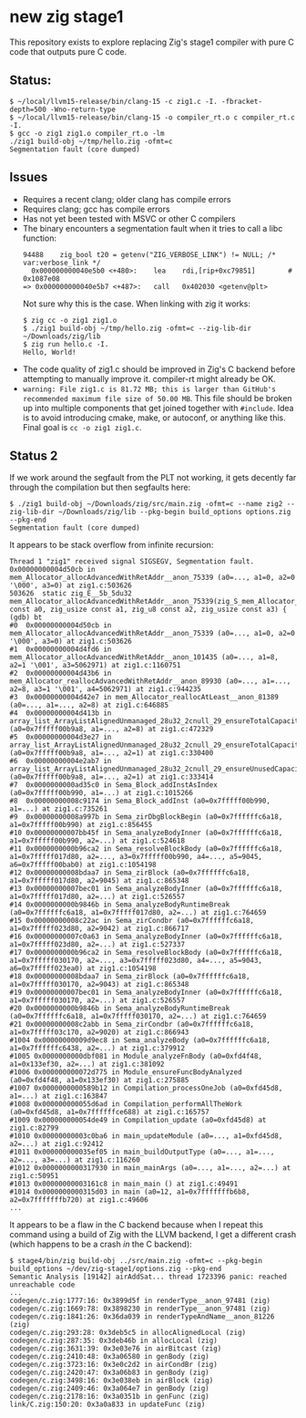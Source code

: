 # new zig stage1

This repository exists to explore replacing Zig's stage1 compiler with pure C
code that outputs pure C code.

## Status:

```
$ ~/local/llvm15-release/bin/clang-15 -c zig1.c -I. -fbracket-depth=500 -Wno-return-type
$ ~/local/llvm15-release/bin/clang-15 -o compiler_rt.o c compiler_rt.c -I.
$ gcc -o zig1 zig1.o compiler_rt.o -lm
./zig1 build-obj ~/tmp/hello.zig -ofmt=c
Segmentation fault (core dumped)
```

## Issues

 * Requires a recent clang; older clang has compile errors
 * Requires clang; gcc has compile errors
 * Has not yet been tested with MSVC or other C compilers
 * The binary encounters a segmentation fault when it tries to call a libc function:
    ```
    94488	 zig_bool t20 = getenv("ZIG_VERBOSE_LINK") != NULL; /* var:verbose_link */
      0x000000000040e5b0 <+480>:	lea    rdi,[rip+0xc79851]        # 0x1087e08
    => 0x000000000040e5b7 <+487>:	call   0x402030 <getenv@plt>
    ```
    Not sure why this is the case. When linking with zig it works:
    ```
    $ zig cc -o zig1 zig1.o 
    $ ./zig1 build-obj ~/tmp/hello.zig -ofmt=c --zig-lib-dir ~/Downloads/zig/lib
    $ zig run hello.c -I.
    Hello, World!
    ```
 * The code quality of zig1.c should be improved in Zig's C backend before
   attempting to manually improve it. compiler-rt might already be OK.
 * `warning: File zig1.c is 81.72 MB; this is larger than GitHub's recommended maximum file size of 50.00 MB`.
   This file should be broken up into multiple components that get joined together with `#include`. Idea is
   to avoid introducing cmake, make, or autoconf, or anything like this. Final goal is `cc -o zig1 zig1.c`.


## Status 2

If we work around the segfault from the PLT not working, it gets decently far through
the compilation but then segfaults here:

```
$ ./zig1 build-obj ~/Downloads/zig/src/main.zig -ofmt=c --name zig2 --zig-lib-dir ~/Downloads/zig/lib --pkg-begin build_options options.zig --pkg-end
Segmentation fault (core dumped)
```

It appears to be stack overflow from infinite recursion:

```
Thread 1 "zig1" received signal SIGSEGV, Segmentation fault.
0x00000000004d50cb in mem_Allocator_allocAdvancedWithRetAddr__anon_75339 (a0=..., a1=0, a2=0 '\000', a3=0) at zig1.c:503626
503626	static zig_E__5b_5du32 mem_Allocator_allocAdvancedWithRetAddr__anon_75339(zig_S_mem_Allocator__1718 const a0, zig_usize const a1, zig_u8 const a2, zig_usize const a3) {
(gdb) bt
#0  0x00000000004d50cb in mem_Allocator_allocAdvancedWithRetAddr__anon_75339 (a0=..., a1=0, a2=0 '\000', a3=0) at zig1.c:503626
#1  0x00000000004d4fd6 in mem_Allocator_allocAdvancedWithRetAddr__anon_101435 (a0=..., a1=8, a2=1 '\001', a3=5062971) at zig1.c:1160751
#2  0x00000000004d43b6 in mem_Allocator_reallocAdvancedWithRetAddr__anon_89930 (a0=..., a1=..., a2=8, a3=1 '\001', a4=5062971) at zig1.c:944235
#3  0x00000000004d42e7 in mem_Allocator_reallocAtLeast__anon_81389 (a0=..., a1=..., a2=8) at zig1.c:646885
#4  0x00000000004d413b in array_list_ArrayListAlignedUnmanaged_28u32_2cnull_29_ensureTotalCapacityPrecise (a0=0x7fffff00b9a8, a1=..., a2=8) at zig1.c:472329
#5  0x00000000004d3e27 in array_list_ArrayListAlignedUnmanaged_28u32_2cnull_29_ensureTotalCapacity (a0=0x7fffff00b9a8, a1=..., a2=1) at zig1.c:330400
#6  0x00000000004e2ab7 in array_list_ArrayListAlignedUnmanaged_28u32_2cnull_29_ensureUnusedCapacity (a0=0x7fffff00b9a8, a1=..., a2=1) at zig1.c:333414
#7  0x0000000000ad35c0 in Sema_Block_addInstAsIndex (a0=0x7fffff00b990, a1=...) at zig1.c:1015266
#8  0x00000000008c9174 in Sema_Block_addInst (a0=0x7fffff00b990, a1=...) at zig1.c:735261
#9  0x00000000008a997b in Sema_zirDbgBlockBegin (a0=0x7ffffffc6a18, a1=0x7fffff00b990) at zig1.c:856455
#10 0x00000000007bb45f in Sema_analyzeBodyInner (a0=0x7ffffffc6a18, a1=0x7fffff00b990, a2=...) at zig1.c:524618
#11 0x0000000000b96ca2 in Sema_resolveBlockBody (a0=0x7ffffffc6a18, a1=0x7fffff017d80, a2=..., a3=0x7fffff00b990, a4=..., a5=9045, a6=0x7fffff00bab0) at zig1.c:1054198
#12 0x00000000008bdaa7 in Sema_zirBlock (a0=0x7ffffffc6a18, a1=0x7fffff017d80, a2=9045) at zig1.c:865348
#13 0x00000000007bec01 in Sema_analyzeBodyInner (a0=0x7ffffffc6a18, a1=0x7fffff017d80, a2=...) at zig1.c:526557
#14 0x0000000000b9846b in Sema_analyzeBodyRuntimeBreak (a0=0x7ffffffc6a18, a1=0x7fffff017d80, a2=...) at zig1.c:764659
#15 0x00000000008c22ac in Sema_zirCondbr (a0=0x7ffffffc6a18, a1=0x7fffff023d80, a2=9042) at zig1.c:866717
#16 0x00000000007c0a63 in Sema_analyzeBodyInner (a0=0x7ffffffc6a18, a1=0x7fffff023d80, a2=...) at zig1.c:527337
#17 0x0000000000b96ca2 in Sema_resolveBlockBody (a0=0x7ffffffc6a18, a1=0x7fffff030170, a2=..., a3=0x7fffff023d80, a4=..., a5=9043, a6=0x7fffff023ea0) at zig1.c:1054198
#18 0x00000000008bdaa7 in Sema_zirBlock (a0=0x7ffffffc6a18, a1=0x7fffff030170, a2=9043) at zig1.c:865348
#19 0x00000000007bec01 in Sema_analyzeBodyInner (a0=0x7ffffffc6a18, a1=0x7fffff030170, a2=...) at zig1.c:526557
#20 0x0000000000b9846b in Sema_analyzeBodyRuntimeBreak (a0=0x7ffffffc6a18, a1=0x7fffff030170, a2=...) at zig1.c:764659
#21 0x00000000008c2abb in Sema_zirCondbr (a0=0x7ffffffc6a18, a1=0x7fffff03c170, a2=9020) at zig1.c:866943
#1004 0x00000000009d9ec8 in Sema_analyzeBody (a0=0x7ffffffc6a18, a1=0x7ffffffc6438, a2=...) at zig1.c:379912
#1005 0x0000000000dbf081 in Module_analyzeFnBody (a0=0xfd4f48, a1=0x133ef30, a2=...) at zig1.c:381092
#1006 0x000000000072d775 in Module_ensureFuncBodyAnalyzed (a0=0xfd4f48, a1=0x133ef30) at zig1.c:275885
#1007 0x0000000000589b12 in Compilation_processOneJob (a0=0xfd45d8, a1=...) at zig1.c:163847
#1008 0x000000000055d6ad in Compilation_performAllTheWork (a0=0xfd45d8, a1=0x7ffffffce688) at zig1.c:165757
#1009 0x000000000054de49 in Compilation_update (a0=0xfd45d8) at zig1.c:82799
#1010 0x00000000003c0ba6 in main_updateModule (a0=..., a1=0xfd45d8, a2=...) at zig1.c:92412
#1011 0x000000000035ef05 in main_buildOutputType (a0=..., a1=..., a2=..., a3=...) at zig1.c:116260
#1012 0x0000000000317930 in main_mainArgs (a0=..., a1=..., a2=...) at zig1.c:50951
#1013 0x00000000003161c8 in main_main () at zig1.c:49491
#1014 0x0000000000315d03 in main (a0=12, a1=0x7fffffffb6b8, a2=0x7fffffffb720) at zig1.c:49606
...
```

It appears to be a flaw in the C backend because when I repeat this command
using a build of Zig with the LLVM backend, I get a different crash (which
happens to be a crash *in* the C backend):

```
$ stage4/bin/zig build-obj ../src/main.zig -ofmt=c --pkg-begin build_options ~/dev/zig-stage1/options.zig --pkg-end 
Semantic Analysis [19142] airAddSat... thread 1723396 panic: reached unreachable code
...
codegen/c.zig:1777:16: 0x3899d5f in renderType__anon_97481 (zig)
codegen/c.zig:1669:78: 0x3898230 in renderType__anon_97481 (zig)
codegen/c.zig:1841:26: 0x36da039 in renderTypeAndName__anon_81226 (zig)
codegen/c.zig:293:28: 0x3deb5c5 in allocAlignedLocal (zig)
codegen/c.zig:287:35: 0x3deb46b in allocLocal (zig)
codegen/c.zig:3631:39: 0x3e03e76 in airBitcast (zig)
codegen/c.zig:2410:48: 0x3a06580 in genBody (zig)
codegen/c.zig:3723:16: 0x3e0c2d2 in airCondBr (zig)
codegen/c.zig:2420:47: 0x3a06b83 in genBody (zig)
codegen/c.zig:3498:16: 0x3e038eb in airBlock (zig)
codegen/c.zig:2409:46: 0x3a064e7 in genBody (zig)
codegen/c.zig:2178:16: 0x3a0351b in genFunc (zig)
link/C.zig:150:20: 0x3a0a833 in updateFunc (zig)
```
